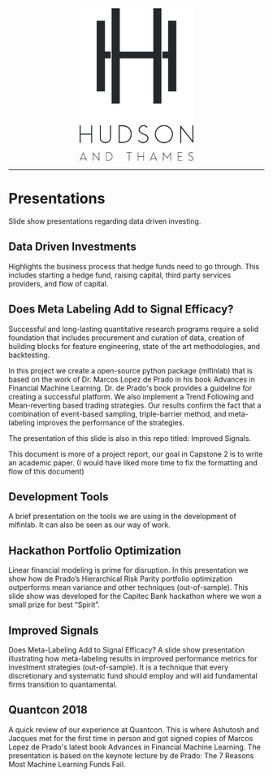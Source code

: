 <div align="center">
  <img src="https://raw.githubusercontent.com/hudson-and-thames/mlfinlab/master/.github/logo/hudson_and_thames_logo.png" height="300"><br>
</div>

-----------------

# Presentations
Slide show presentations regarding data driven investing.

## Data Driven Investments
Highlights the business process that hedge funds need to go through. This includes starting a hedge fund, raising capital, third party services providers, and flow of capital. 

## Does Meta Labeling Add to Signal Efficacy?
Successful and long-lasting quantitative research programs require a solid foundation that includes procurement and curation of data, creation of building blocks for feature engineering, state of the art methodologies, and backtesting.

In this project we create a open-source python package (mlfinlab) that is based on the work of Dr. Marcos Lopez de Prado in his book Advances in Financial Machine Learning. Dr. de Prado's book provides a guideline for creating a successful platform. We also implement a Trend Following and Mean-reverting based trading strategies. Our results confirm the fact that a combination of event-based sampling, triple-barrier method, and meta-labeling improves the performance of the strategies.

The presentation of this slide is also in this repo titled: Improved Signals.

This document is more of a project report, our goal in Capstone 2 is to write an academic paper. (I would have liked more time to fix the formatting and flow of this document)

## Development Tools
A brief presentation on the tools we are using in the development of mlfinlab. It can also be seen as our way of work.

## Hackathon Portfolio Optimization
Linear financial modeling is prime for disruption. In this presentation we show how de Prado’s Hierarchical Risk Parity portfolio optimization outperforms mean variance and other techniques (out-of-sample). This slide show was developed for the Capitec Bank hackathon where we won a small prize for best “Spirit”. 

## Improved Signals
Does Meta-Labeling Add to Signal Efficacy? A slide show presentation illustrating how meta-labeling results in improved performance metrics for investment strategies (out-of-sample). It is a technique that every discretionary and systematic fund should employ and will aid fundamental firms transition to quantamental. 

## Quantcon 2018
A quick review of our experience at Quantcon. This is where Ashutosh and Jacques met for the first time in person and got signed copies of Marcos Lopez de Prado's latest book Advances in Financial Machine Learning. The presentation is based on the keynote lecture by de Prado: The 7 Reasons Most Machine Learning Funds Fail. 
